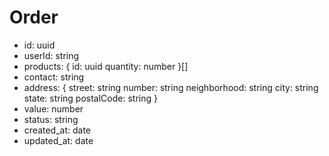 # Order

- id: uuid
- userId: string
- products: {
    id: uuid
    quantity: number
}[]
- contact: string
- address: {
    street: string
    number: string
    neighborhood: string
    city: string
    state: string
    postalCode: string
}
- value: number
- status: string
- created_at: date
- updated_at: date
